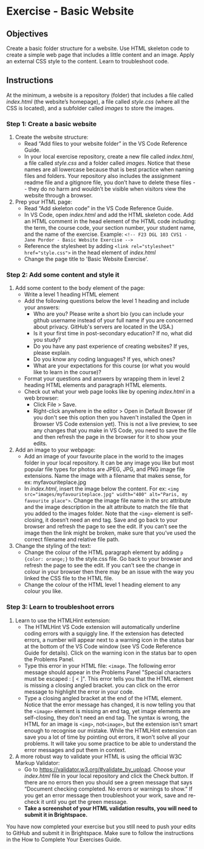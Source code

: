 # Exercise - Basic Website

## Objectives
Create a basic folder structure for a website. Use HTML skeleton code to create a simple web page that includes a little content and an image. Apply an external CSS style to the content. Learn to troubleshoot code.
## Instructions
At the minimum, a website is a repository (folder) that includes a file called *index.html* (the website’s homepage), a file called *style.css* (where all the CSS is located), and a subfolder called *images* to store the images. 
### Step 1: Create a basic website
1. Create the website structure:
    * Read “Add files to your website folder” in the VS Code Reference Guide. 
    * In your local exercise repository, create a new file called *index.html*, a file called *style.css* and a folder called *images*. Notice that these names are all lowercase because that is best practice when naming files and folders. Your repository also includes the assignment readme file and a gitignore file, you don’t have to delete these files -- they do no harm and wouldn’t be visible when visitors view the website through a browser.
2. Prep your HTML page:
    * Read “Add skeleton code” in the VS Code Reference Guide. 
    * In VS Code, open *index.html* and add the HTML skeleton code. Add an HTML comment in the head element of the HTML code including: the term, the course code, your section number, your student name, and the name of the exercise. Example:
`<!-- F23 DGL 103 CVS1 - Jane Pordor - Basic Website Exercise -->`
    * Reference the stylesheet by adding `<link rel="stylesheet" href="style.css">` in the head element of *index.html*
    * Change the page title to 'Basic Website Exercise'.

### Step 2: Add some content and style it
1. Add some content to the body element of the page:
    * Write a level 1 heading HTML element
    * Add the following questions below the level 1 heading and include your answers:
        * Who are you? Please write a short bio (you can include your github username instead of your full name if you are concerned about privacy. GitHub's servers are located in the USA.)
        * Is it your first time in post-secondary education? If no, what did you study?
        * Do you have any past experience of creating websites? If yes, please explain.
        * Do you know any coding languages? If yes, which ones?
        * What are your expectations for this course (or what you would like to learn in the course)? 
    * Format your questions and answers by wrapping them in level 2 heading HTML elements and paragraph HTML elements. 
    * Check out what your web page looks like by opening *index.html* in a web browser: 
        * Click File > Save.
        * Right-click anywhere in the editor > Open in Default Browser (if you don't see this option then you haven't installed the Open in Browser VS Code extension yet). This is not a live preview, to see any changes that you make in VS Code, you need to save the file and then refresh the page in the browser for it to show your edits. 
2. Add an image to your webpage: 
    * Add an image of your favourite place in the world to the images folder in your local repository. It can be any image you like but most popular file types for photos are JPEG, JPG, and PNG image file extensions. Name the image with a filename that makes sense, for ex: myfavouriteplace.jpg
    * In *index.html*, insert the image below the content. For ex: `<img src="images/myfavouriteplace.jpg" width="400" alt="Paris, my favourite place">`. Change the image file name in the src attribute and the image description in the alt attribute to match the file that you added to the images folder. Note that the `<img>` element is self-closing, it doesn’t need an end tag. Save and go back to your browser and refresh the page to see the edit. If you can’t see the image then the link might be broken, make sure that you’ve used the correct filename and relative file path.
3. Change the styling of the text:
    * Change the colour of the HTML paragraph element by adding `p {color: orange;}` to the style.css file. Go back to your browser and refresh the page to see the edit. If you can't see the change in colour in your browser then there may be an issue with the way you linked the CSS file to the HTML file.
    * Change the colour of the HTML level 1 heading element to any colour you like.

### Step 3: Learn to troubleshoot errors
1. Learn to use the HTMLHint extension:
    * The HTMLHint VS Code extension will automatically underline coding errors with a squiggly line. If the extension has detected errors, a number will appear next to a warning icon in the status bar at the bottom of the VS Code window (see VS Code Reference Guide for details). Click on the warning icon in the status bar to open the Problems Panel. 
    * Type this error in your HTML file: `<image`. The following error message should appear in the Problems Panel "Special characters must be escaped : [ < ]". This error tells you that the HTML element is missing a closing angled bracket. you can click on the error message to highlight the error in your code. 
    * Type a closing angled bracket at the end of the HTML element. Notice that the error message has changed, it is now telling you that the `<image>` element is missing an end tag, yet image elements are self-closing, they don't need an end tag. The syntax is wrong, the HTML for an image is `<img>`, not`<image>`, but the extension isn't smart enough to recognise our mistake. While the HTMLHint extension can save you a lot of time by pointing out errors, it won't solve all your problems. It will take you some practice to be able to understand the error messages and put them in context. 
2. A more robust way to validate your HTML is using the official W3C Markup Validator: 
    * Go to https://validator.w3.org/#validate_by_upload. Choose your *index.html* file in your local repository and click the Check button. If there are no errors then you should see a green message that says “Document checking completed. No errors or warnings to show.” If you get an error message then troubleshoot your work, save and re-check it until you get the green message.
    * **Take a screenshot of your HTML validation results, you will need to submit it in Brightspace.**

You have now completed your exercise but you still need to push your edits to GitHub and submit it in Brightspace. Make sure to follow the instructions in the How to Complete Your Exercises Guide.
